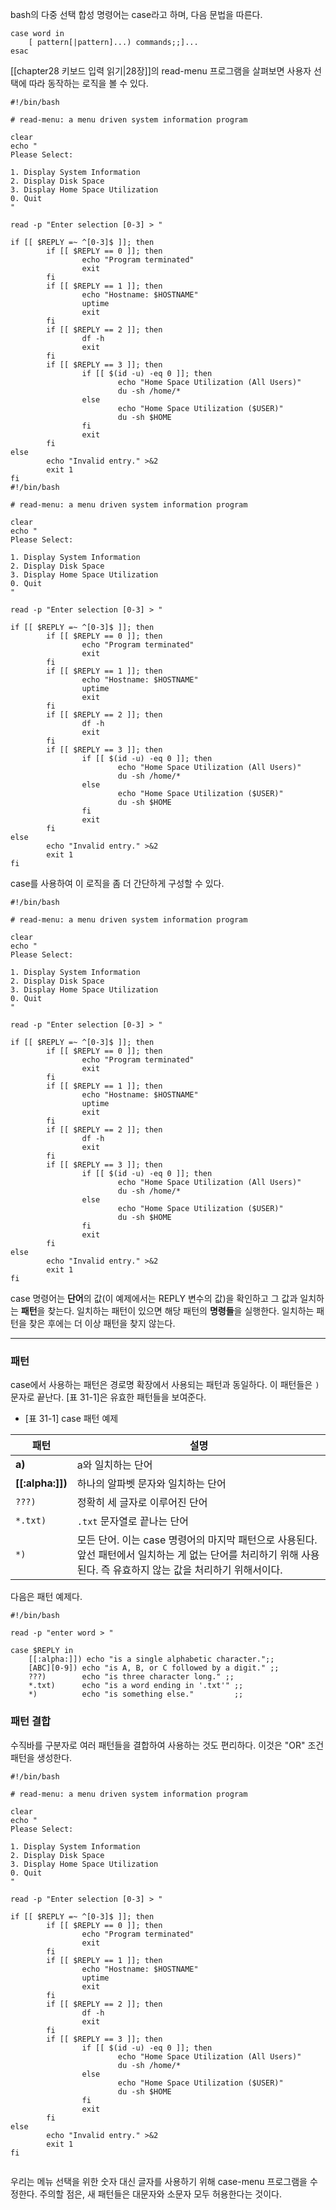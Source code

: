 
bash의 다중 선택 합성 명령어는 case라고 하며, 다음 문법을 따른다.

```shell
case word in
	[ pattern[|pattern]...) commands;;]...
esac
```


[[chapter28 키보드 입력 읽기|28장]]의 read-menu 프로그램을 살펴보면 사용자 선택에 따라 동작하는 로직을 볼 수 있다.

```shell
#!/bin/bash

# read-menu: a menu driven system information program

clear
echo "
Please Select:

1. Display System Information
2. Display Disk Space
3. Display Home Space Utilization
0. Quit
"

read -p "Enter selection [0-3] > "

if [[ $REPLY =~ ^[0-3]$ ]]; then
        if [[ $REPLY == 0 ]]; then
                echo "Program terminated"
                exit
        fi
        if [[ $REPLY == 1 ]]; then
                echo "Hostname: $HOSTNAME"
                uptime
                exit
        fi
        if [[ $REPLY == 2 ]]; then
                df -h
                exit
        fi
        if [[ $REPLY == 3 ]]; then
                if [[ $(id -u) -eq 0 ]]; then
                        echo "Home Space Utilization (All Users)"
                        du -sh /home/*
                else
                        echo "Home Space Utilization ($USER)"
                        du -sh $HOME
                fi
                exit
        fi
else
        echo "Invalid entry." >&2
        exit 1
fi
#!/bin/bash

# read-menu: a menu driven system information program

clear
echo "
Please Select:

1. Display System Information
2. Display Disk Space
3. Display Home Space Utilization
0. Quit
"

read -p "Enter selection [0-3] > "

if [[ $REPLY =~ ^[0-3]$ ]]; then
        if [[ $REPLY == 0 ]]; then
                echo "Program terminated"
                exit
        fi
        if [[ $REPLY == 1 ]]; then
                echo "Hostname: $HOSTNAME"
                uptime
                exit
        fi
        if [[ $REPLY == 2 ]]; then
                df -h
                exit
        fi
        if [[ $REPLY == 3 ]]; then
                if [[ $(id -u) -eq 0 ]]; then
                        echo "Home Space Utilization (All Users)"
                        du -sh /home/*
                else
                        echo "Home Space Utilization ($USER)"
                        du -sh $HOME
                fi
                exit
        fi
else
        echo "Invalid entry." >&2
        exit 1
fi

```
case를 사용하여 이 로직을 좀 더 간단하게 구성할 수 있다.

```shell
#!/bin/bash

# read-menu: a menu driven system information program

clear
echo "
Please Select:

1. Display System Information
2. Display Disk Space
3. Display Home Space Utilization
0. Quit
"

read -p "Enter selection [0-3] > "

if [[ $REPLY =~ ^[0-3]$ ]]; then
        if [[ $REPLY == 0 ]]; then
                echo "Program terminated"
                exit
        fi
        if [[ $REPLY == 1 ]]; then
                echo "Hostname: $HOSTNAME"
                uptime
                exit
        fi
        if [[ $REPLY == 2 ]]; then
                df -h
                exit
        fi
        if [[ $REPLY == 3 ]]; then
                if [[ $(id -u) -eq 0 ]]; then
                        echo "Home Space Utilization (All Users)"
                        du -sh /home/*
                else
                        echo "Home Space Utilization ($USER)"
                        du -sh $HOME
                fi
                exit
        fi
else
        echo "Invalid entry." >&2
        exit 1
fi

```

case 명령어는 **단어**의 값(이 예제에서는 REPLY 변수의 값)을 확인하고 그 값과 일치하는 **패턴**을 찾는다. 일치하는 패턴이 있으면 해당 패턴의 **명령들**을 실행한다. 일치하는 패턴을 찾은 후에는 더 이상 패턴을 찾지 않는다.


---
### 패턴

case에서 사용하는 패턴은 경로명 확장에서 사용되는 패턴과 동일하다. 이 패턴들은 `)` 문자로 끝난다. [표 31-1]은 유효한 패턴들을 보여준다.

- [표 31-1] case 패턴 예제


| 패턴               | 설명                                                                                              |
| ---------------- | ----------------------------------------------------------------------------------------------- |
| **a)**           | a와 일치하는 단어                                                                                      |
| **[[:alpha:]])** | 하나의 알파벳 문자와 일치하는 단어                                                                             |
| `???)`           | 정확히 세 글자로 이루어진 단어                                                                               |
| `*.txt)`         | `.txt` 문자열로 끝나는 단어                                                                              |
| `*)`             | 모든 단어. 이는 case 명령어의 마지막 패턴으로 사용된다. 앞선 패턴에서 일치하는 게 없는 단어를 처리하기 위해 사용된다. 즉 유효하지 않는 값을 처리하기 위해서이다. |

다음은 패턴 예제다.

```shell
#!/bin/bash

read -p "enter word > "

case $REPLY in
	[[:alpha:]]) echo "is a single alphabetic character.";;
	[ABC][0-9]) echo "is A, B, or C followed by a digit." ;;
	???)        echo "is three character long." ;;
	*.txt)      echo "is a word ending in '.txt'" ;;
	*)          echo "is something else."         ;;
```


### 패턴 결합

수직바를 구분자로 여러 패턴들을 결합하여 사용하는 것도 편리하다. 이것은 "OR" 조건 패턴을 생성한다.

```shell
#!/bin/bash

# read-menu: a menu driven system information program

clear
echo "
Please Select:

1. Display System Information
2. Display Disk Space
3. Display Home Space Utilization
0. Quit
"

read -p "Enter selection [0-3] > "

if [[ $REPLY =~ ^[0-3]$ ]]; then
        if [[ $REPLY == 0 ]]; then
                echo "Program terminated"
                exit
        fi
        if [[ $REPLY == 1 ]]; then
                echo "Hostname: $HOSTNAME"
                uptime
                exit
        fi
        if [[ $REPLY == 2 ]]; then
                df -h
                exit
        fi
        if [[ $REPLY == 3 ]]; then
                if [[ $(id -u) -eq 0 ]]; then
                        echo "Home Space Utilization (All Users)"
                        du -sh /home/*
                else
                        echo "Home Space Utilization ($USER)"
                        du -sh $HOME
                fi
                exit
        fi
else
        echo "Invalid entry." >&2
        exit 1
fi
           
```

우리는 메뉴 선택을 위한 숫자 대신 글자를 사용하기 위해 case-menu 프로그램을 수정한다. 주의할 점은, 새 패턴들은 대문자와 소문자 모두 허용한다는 것이다.

